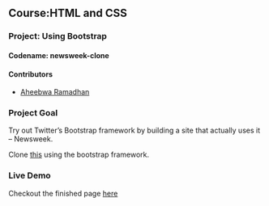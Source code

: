 ## Course:HTML and CSS
### Project: Using Bootstrap
#### Codename: newsweek-clone

#### Contributors
* [Aheebwa Ramadhan](https://github.com/raheebwa)


### Project Goal
Try out Twitter’s Bootstrap framework by building a site that actually uses it – Newsweek.

Clone [this](https://www.newsweek.com/) using the bootstrap framework. 

### Live Demo
Checkout the finished page [here](https://raheebwa.github.io/newsweek-clone/)
